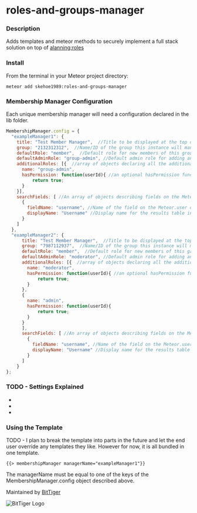 # roles-and-groups-manager #

### Description ###
Adds templates and meteor methods to securely implement a full stack solution on top of [alanning:roles](https://github.com/alanning/meteor-roles/)

### Install ###
From the terminal in your Meteor project directory:
```
meteor add skehoe1989:roles-and-groups-manager
```

### Membership Manager Configuration ###
Each unique membership manager will need a configuration declared in the lib folder.


```javascript
MembershipManager.config = {
  "exampleManager1": {
    title: "Test Member Manager",  //Title to be displayed at the top of the membership manager UI (optional)
    group: "2132312312",  //Name/ID of the group this instance will manage
    defaultRole: "member",  //Default role for new members of this group
    defaultAdminRole: "group-admin", //Default admin role for adding and removing users to the defaultRole
    additionalRoles: [{  //array of objects declaring all the additional roles other than the defaultRole
      name: "group-admin",
      hasPermission: function(userId){ //an optional hasPermission function to validate the credentials of the user trying to add/remove this role
          return true;
      }
    }],
    searchFields: [ //An array of objects describing fields on the Meteor.user object that will be searched and also published to the UI
      {
        fieldName: "username", //Name of the field on the Meteor.user object
        displayName: "Username" //Display name for the results table in the UI
      }
    ]
  },
  "exampleManager2": {
      title: "Test Member Manager",  //Title to be displayed at the top of the membership manager UI (optional)
      group: "7987112937",  //Name/ID of the group this instance will manage
      defaultRole: "member",  //Default role for new members of this group
      defaultAdminRole: "moderator", //Default admin role for adding and removing users to the defaultRole
      additionalRoles: [{  //array of objects declaring all the additional roles other than the defaultRole
        name: "moderator",
        hasPermission: function(userId){ //an optional hasPermission function to validate the credentials of the user trying to add/remove this role
            return true;
        }
      },
      {
        name: "admin",
        hasPermission: function(userId){
            return true;
        }
      }
      ],
      searchFields: [ //An array of objects describing fields on the Meteor.user object that will be searched and also published to the UI
        {
          fieldName: "username", //Name of the field on the Meteor.user object
          displayName: "Username" //Display name for the results table in the UI
        }
      ]
    }
};
```

### TODO - Settings Explained ###
-
-
-

### Using the Template ###
TODO - I plan to break the template into parts in the future and let the end user override any templates they like.  However for now, it is all bundled in one template.

```{{> membershipManager managerName="exampleManager1"}}```

The managerName must be equal to one of the keys of the MembershipManager.config object described above.


Maintained by [BitTiger](http://bittiger.io)


![BitTiger Logo](https://raw.githubusercontent.com/oohaysmlm/autoform-relations/master/readme/small_logo.png)
